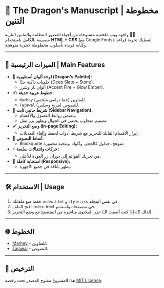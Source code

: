 # 🐉 The Dragon's Manuscript | مخطوطة التنين

واجهة ويب ملحمية مستوحاة من أجواء العصور المظلمة والتنانين النارية 🐉🔥  
مصممة بالكامل باستخدام **HTML + CSS** (مع Google Fonts)، لتعطيك تجربة قراءة وكتابة فريدة بأسلوب مخطوطة حجرية متوهجة.

---

## 🚀 الميزات الرئيسية | Main Features
- 🎨 **لوحة ألوان أسطورية (Dragon's Palette):**
  - خلفيات داكنة جدًا (Deep Slate + Stone).
  - ألوان نار وشرر (Accent Fire + Glow Ember).
- ✍️ **خطوط عربية حديثة:**
  - `Marhey` للعناوين (خط درامي ملحمي).
  - `Tajawal` للنصوص (مريح وسلس).
- 🧭 **شريط جانبي ثابت (Sidebar Navigation):**
  - يتضمن روابط الفصول والأقسام.
  - تصميم متجاوب يختفي في الجوال ويظهر بزر تنقل.
- 🖌️ **وضع التحرير (In-page Editing):**
  - إبراز الأقسام القابلة للتحرير مع شريط أدوات لحفظ وإلغاء التعديلات.
- 📜 **أنماط النصوص:**
  - Blockquote متوهج، جداول كالحجر، وأكواد برمجية محفورة.
- ⚡ **حركات وانتقالات سلسة:**
  - من تحريك القوائم إلى دوران زر العودة للأعلى.
- 📱 **استجابة كاملة (Responsive):**
  - يظهر بأناقة في جميع الأجهزة.

---

## 🛠️ الاستخدام | Usage
1. فقط ضع ملفاتك `index.html` و `style.css` في نفس المجلد.
2. افتح الملف `index.html` في متصفحك واستمتع.
3. حرر المحتوى مباشرة من المتصفح مع وضع التحرير (إذا كنت أضفت الـ JS لذلك).

---

## 🌐 الخطوط
- [Marhey](https://fonts.google.com/specimen/Marhey) - للعناوين.
- [Tajawal](https://fonts.google.com/specimen/Tajawal) - للنصوص.

---

## 📝 الترخيص
هذا المشروع مفتوح المصدر تحت رخصة [MIT License](LICENSE).

